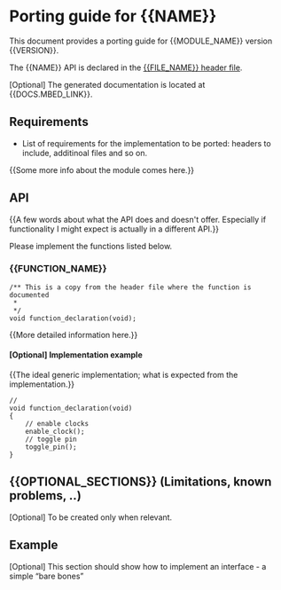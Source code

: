 # Porting guide for {{NAME}}

This document provides a porting guide for {{MODULE_NAME}} version {{VERSION}}.

The {{NAME}} API is declared in the [{{FILE_NAME}} header file]({{LINK_TO_HEADER}}).

[Optional] The generated documentation is located at {{DOCS.MBED_LINK}}.

## Requirements

- List of requirements for the implementation to be ported: headers to include, additinoal files and so on.

{{Some more info about the module comes here.}}

## API

{{A few words about what the API does and doesn't offer. Especially if functionality I might expect is actually in a different API.}}

Please implement the functions listed below.

### {{FUNCTION_NAME}}

```
/** This is a copy from the header file where the function is documented
 *
 */
void function_declaration(void);
```

{{More detailed information here.}}

#### [Optional] Implementation example 

{{The ideal generic implementation; what is expected from the implementation.}}

```
//
void function_declaration(void)
{
    // enable clocks
    enable_clock();
    // toggle pin
    toggle_pin();
}
```

## {{OPTIONAL_SECTIONS}} (Limitations, known problems, ..)

[Optional] To be created only when relevant.

## Example

[Optional] This section should show how to implement an interface - a simple “bare bones” 
